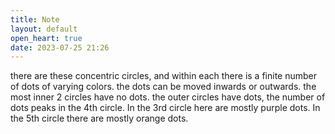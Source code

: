 ```yaml
---
title: Note
layout: default
open_heart: true
date: 2023-07-25 21:26
---
```


there are these concentric circles, and within each there is a finite number of dots of varying colors. the dots can be moved inwards or outwards. the most inner 2 circles have no dots. the outer circles have dots, the number of dots peaks in the 4th circle. In the 3rd circle here are mostly purple dots. In the 5th circle there are mostly orange dots. 
